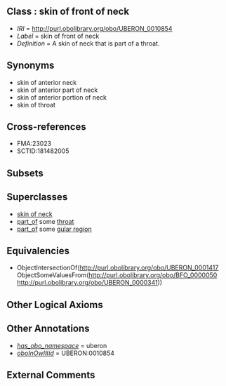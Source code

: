 
## Class : skin of front of neck

 * *IRI* = http://purl.obolibrary.org/obo/UBERON_0010854
 * *Label* = skin of front of neck
 * *Definition* = A skin of neck that is part of a throat.

## Synonyms

 * skin of anterior neck
 * skin of anterior part of neck
 * skin of anterior portion of neck
 * skin of throat

## Cross-references

 * FMA:23023
 * SCTID:181482005

## Subsets


## Superclasses

 * [skin of neck](../../UBERON/17/UBERON_0001417.md)
 * [part_of](../../BFO/50/BFO_0000050.md) some [throat](../../UBERON/41/UBERON_0000341.md)
 * [part_of](../../BFO/50/BFO_0000050.md) some [gular region](../../UBERON/54/UBERON_0011154.md)

## Equivalencies

 * ObjectIntersectionOf(<http://purl.obolibrary.org/obo/UBERON_0001417> ObjectSomeValuesFrom(<http://purl.obolibrary.org/obo/BFO_0000050> <http://purl.obolibrary.org/obo/UBERON_0000341>))

## Other Logical Axioms


## Other Annotations

 * *[has_obo_namespace](../../ce/oboInOwl#hasOBONamespace.md)* = uberon
 * *[oboInOwl#id](../../id/oboInOwl#id.md)* = UBERON:0010854

## External Comments

